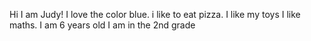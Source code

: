 Hi I am Judy!
I love the color blue.
i like to eat pizza.
I like my toys
I like maths.
I am 6 years old
I am in the 2nd grade
